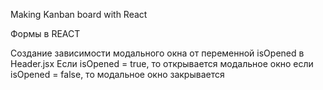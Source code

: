 Making Kanban board with React

<!--
1. Пауза в видео на 50 минуте.
2. Закончил на создании styled-components для тега Header,  для div Header__block,
а также сделал файл .js c styled-component для div Container.

Делаем стилизованные компоненты:
// Header
1. Сначала создаем новый файл header.styled.js (файл со стилями) в папке c компонентом, для которого хотим создать стилизованный компонент, чтобы было понятно, к чему относится стилизованный файлик.
2. Следующим шагом импортируем styled из библиотеки styled-components строчкой
/ import styled from "styled-components"; /, где styled - это основной инструмент библиотеки, тн метод,  который позволяет создавать стилизованные компоненты.
3. Создаем переменную const через function expression и при помощи метода "styled" -> "const HeaderStyled = styled.header", выбираем необходимый тег (header), который нужно стилизовать и экспортируем (export). + ставим обратные кавычки ``, чтобы туда вставить стили.
4. В файле со стилями (app.css) находим стили для компонента header, копируем их и вставляем в стилизованный файл (header.styled.js)
5. Переходим в файл с функциональным компонентом (Header.jsx) и импортируем стилизованный файл (header.styled.js) в компонент -> пишем строчку import HeaderStyled from "./header.styled";
6. далее меняем тег (header) на стилизованный компонент (HeaderStyled) -> в return вместо строчки "header className='header'" пишем строчку <HeaderStyled>. В закрывающем теге также пишем строчку </HeaderStyled>.

// Common styles for all components
Примечание. Если один и тот же класс используется в разных компонентах, то создаем отдельный файл с общими стилями.
// Container 
1. В директории src создаем папку styled, в ней создаем папку common и в ней создааем файл 
Common.styled.js
2. в созданном файле создаем компонент контейнера (container). 
3. Проделываем все шаги по созданию стилизованного компонента как с компонентом Header. При выборе тега выбираем наименование div, так как container является div.
Так как container используется в разных файлах, то меняем div с классом container в компонентах Header.jsx и MainContent.jsx  

Продолжить с 01:06:00

-->

Формы в REACT 

Создание зависимости модального окна от переменной isOpened в Header.jsx
Если isOpened = true, то открывается модальное окно
если isOpened = false, то модальное окно закрывается 
